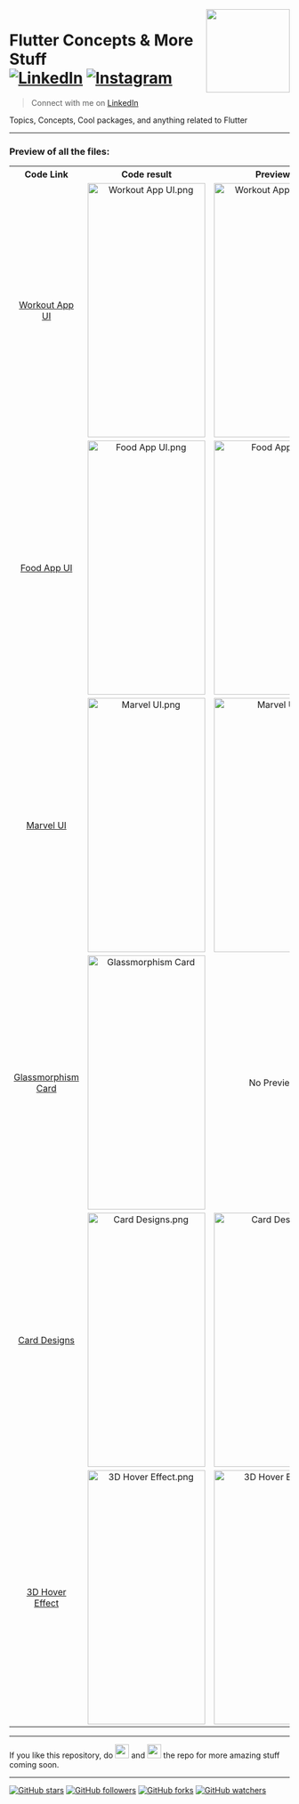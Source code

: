 <img src="https://user-images.githubusercontent.com/62079355/121505629-9f847180-ca00-11eb-8db6-155e61a091a5.png" align="right" style: height=150 width=150/>

# Flutter Concepts & More Stuff <br> [![LinkedIn](https://img.shields.io/twitter/url?label=%40ritik-saxena&logo=LinkedIn&style=social&url=https://www.linkedin.com/in/ritik-saxena)](https://www.linkedin.com/in/ritik-saxena)&nbsp;[![Instagram](https://img.shields.io/twitter/url?label=%40ultimateflutter&logo=Instagram&style=social&url=https%3A%2F%2Fwww.instagram.com%2Fultimateflutter%2F)](https://www.instagram.com/ultimateflutter/)
> Connect with me on <a href='https://www.linkedin.com/in/ritik-saxena'>LinkedIn</a>



Topics, Concepts, Cool packages, and anything related to Flutter

---

### Preview of all the files:

<table style='cellspacing="0"'>
  <tr>
    <th>Code Link</th>
    <th>Code result</th>
    <th>Preview</th>
  </tr>
  
  <!-- Workout App UI -->
  <tr>
    <td align="center"><a href="https://github.com/Ritik-Saxena/ultimateflutter/tree/Flutter/Workout%20App%20UI">Workout App UI</a></td>
    <td align="center">
      <img src="https://user-images.githubusercontent.com/62079355/261990231-40f38662-04d1-4e91-8ec1-63ce46627a83.png" alt="Workout App UI.png" height=457, width=211>
    </td>
    <td align="center">
      <img src="https://user-images.githubusercontent.com/62079355/262345760-f1813519-8705-4d50-bb4b-6cadd45dcf3f.gif" alt="Workout App UI.png" height=457, width=211>
    </td>   
  </tr>
  
  <!-- Food App UI -->
  <tr>
    <td align="center"><a href="https://github.com/Ritik-Saxena/ultimateflutter/tree/Flutter/Food%20App%20UI%20%5BHome%20Screen%5D">Food App UI</a></td>
    <td align="center">
      <img src="https://user-images.githubusercontent.com/62079355/148988478-441d9a5f-857f-4411-9606-c05598a6c306.png" alt="Food App UI.png" height=457, width=211>
    </td>
    <td align="center">
      <img src="https://user-images.githubusercontent.com/62079355/148988249-c87538dd-b8c2-4af0-b8ba-5d45c175f152.gif" alt="Food App UI" height=457, width=211>
    </td>   
  </tr>

   <!-- Marvel UI -->
  <tr>
    <td align="center"><a href="https://github.com/Ritik-Saxena/ultimateflutter/tree/Flutter/Marvel%20UI">Marvel UI</a></td>
    <td align="center">
      <img src="https://user-images.githubusercontent.com/62079355/197539162-3d388fe2-c06e-4936-b9f9-4a4420188c8c.png" alt="Marvel UI.png" height=457, width=211>
    </td>
     <td align="center">
      <img src="https://github.com/Ritik-Saxena/ultimateflutter/assets/62079355/707017f8-d793-4eaf-b7a7-ef052105b271" alt="Marvel UI" height=457, width=211>
    </td>
  </tr>

  <!-- Glassmorphism Card -->
  <tr>
    <td align="center"><a href="https://github.com/Ritik-Saxena/ultimateflutter/tree/Flutter/Glassmorphism%20Card" alt="Glassmorphism Card.png">Glassmorphism Card</a></td>
    <td align="center">
      <img src="https://user-images.githubusercontent.com/62079355/124398244-4c1cef00-dd32-11eb-8b47-c2d9821a9cc5.PNG" alt="Glassmorphism Card" height=457, width=211>
    </td>
    <td align="center">
      No Preview
    </td>
  </tr>

  <!-- Card Designs -->
  <tr>
    <td align="center"><a href="https://github.com/Ritik-Saxena/ultimateflutter/tree/Flutter/Card%20Designs">Card Designs</a></td>
    <td align="center">
      <img src="https://user-images.githubusercontent.com/62079355/125661351-760fbf2f-87d3-463c-8f97-86931b558f17.jpg" alt="Card Designs.png" height=457, width=211>
    </td>
     <td align="center">
      <img src="https://user-images.githubusercontent.com/62079355/125661170-796f0022-7396-403d-8fe1-a0e0ad99d1ad.gif" alt="Card Design" height=457, width=211>
    </td> 
  </tr>

  <!-- 3D Hover Effect -->
  <tr>
    <td align="center"><a href="https://github.com/Ritik-Saxena/ultimateflutter/tree/Flutter/3D%20Tilt%20Hover%20Effect">3D Hover Effect</a></td>
    <td align="center">
      <img src="https://github.com/Ritik-Saxena/ultimateflutter/assets/62079355/1cd3c325-8d09-498e-bcc1-9a30cbd68cb7" object-fit: cover alt="3D Hover Effect.png" height=457, width=211>
    </td>
     <td align="center">
      <img src="https://user-images.githubusercontent.com/62079355/200074398-242381fc-5f4c-4573-9d5f-28fb420b851f.gif" object-fit: cover alt="3D Hover Effect" height=457, width=211>
    </td>
  </tr>
 </table>

--- 
If you like this repository, do <img src="https://user-images.githubusercontent.com/62079355/200077014-f3e95bba-57a6-4c7a-b26a-212bf18e5162.png" width=25 height=25> and <img src="https://user-images.githubusercontent.com/62079355/220893415-ea2015e9-6df6-4de2-ab66-041a3f890be2.png" width=25 height=25> the repo for more amazing stuff coming soon.

---
[![GitHub stars](https://img.shields.io/github/stars/Ritik-Saxena/ultimateflutter?style=social)](https://github.com/Ritik-Saxena/ultimateflutter)
[![GitHub followers](https://img.shields.io/github/followers/Ritik-Saxena?style=social)](https://github.com/Ritik-Saxena?tab=followers)
[![GitHub forks](https://img.shields.io/github/forks/Ritik-Saxena/ultimateflutter?style=social)](https://github.com/Ritik-Saxena/ultimateflutter)
[![GitHub watchers](https://img.shields.io/github/watchers/Ritik-Saxena/ultimateflutter?style=social)](https://github.com/Ritik-Saxena/ultimateflutter)
